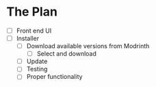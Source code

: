 # The Plan

- [ ] Front end UI
- [ ] Installer
  - [ ] Download available versions from Modrinth
    - [ ] Select and download
  - [ ] Update
  - [ ] Testing
  - [ ] Proper functionality
